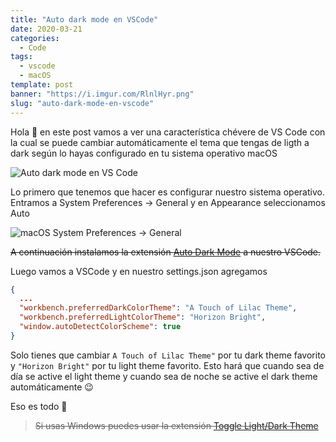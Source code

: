 ```yaml
---
title: "Auto dark mode en VSCode"
date: 2020-03-21
categories:
  - Code
tags:
  - vscode
  - macOS
template: post
banner: "https://i.imgur.com/RlnlHyr.png"
slug: "auto-dark-mode-en-vscode"
---
```


Hola 👋 en este post vamos a ver una característica chévere de VS Code con la cual se puede cambiar automáticamente el tema que tengas de ligth a dark según lo hayas configurado en tu sistema operativo macOS

![Auto dark mode en VS Code](https://i.imgur.com/6LTpTql.gif)

Lo primero que tenemos que hacer es configurar nuestro sistema operativo. Entramos a System Preferences -> General y en Appearance seleccionamos Auto 

![macOS System Preferences -> General](https://i.imgur.com/B7fU1Lf.png)

~~A continuación instalamos la extensión [Auto Dark Mode](https://marketplace.visualstudio.com/items?itemName=LinusU.auto-dark-mode) a nuestro VSCode.~~

Luego vamos a VSCode y en nuestro settings.json agregamos

```json
{
  ...
  "workbench.preferredDarkColorTheme": "A Touch of Lilac Theme",
  "workbench.preferredLightColorTheme": "Horizon Bright",
  "window.autoDetectColorScheme": true
}
```

Solo tienes que cambiar `A Touch of Lilac Theme"` por tu dark theme favorito y `"Horizon Bright"` por tu light theme favorito. Esto hará que cuando sea de día se active el light theme y cuando sea de noche se active el dark theme automáticamente 😉

Eso es todo 🎉

> ~~Si usas Windows puedes usar la extensión [Toggle Light/Dark Theme](https://marketplace.visualstudio.com/items?itemName=danielgjackson.auto-dark-mode-windows)~~
